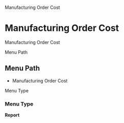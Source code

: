 
Manufacturing Order Cost
# Manufacturing Order Cost


Manufacturing Order Cost

Menu Path
## Menu Path



- Manufacturing Order Cost

Menu Type
### Menu Type

**Report**

